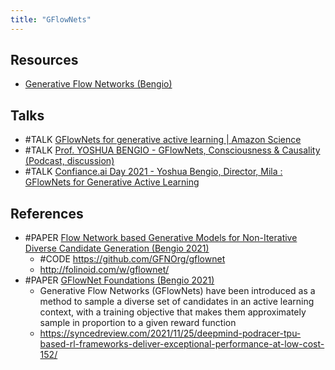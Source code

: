 ```yaml
---
title: "GFlowNets"
---
```



## Resources
- [Generative Flow Networks (Bengio)](https://yoshuabengio.org/2022/03/05/generative-flow-networks/)

## Talks
- #TALK [GFlowNets for generative active learning | Amazon Science](https://www.youtube.com/watch?v=2s_GtmofbyU)
- #TALK [Prof. YOSHUA BENGIO - GFlowNets, Consciousness & Causality (Podcast, discussion)](https://www.youtube.com/watch?v=M49TMqK5uCE)
- #TALK [Confiance.ai Day 2021 - Yoshua Bengio, Director, Mila : GFlowNets for Generative Active Learning](https://www.youtube.com/watch?v=Ww9c9u_nTjQ)

## References
- #PAPER [Flow Network based Generative Models for Non-Iterative Diverse Candidate Generation (Bengio 2021)](https://arxiv.org/abs/2106.04399)
	- #CODE https://github.com/GFNOrg/gflownet
	- http://folinoid.com/w/gflownet/
- #PAPER [GFlowNet Foundations (Bengio 2021)](https://arxiv.org/abs/2111.09266)
	- Generative Flow Networks (GFlowNets) have been introduced as a method to sample a diverse set of candidates in an active learning context, with a training objective that makes them approximately sample in proportion to a given reward function
	- https://syncedreview.com/2021/11/25/deepmind-podracer-tpu-based-rl-frameworks-deliver-exceptional-performance-at-low-cost-152/